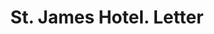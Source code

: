 ---
doi: 10.7916/D8VQ4DST
date_other: '1870'
date_other_textual: 1870-1879
form: correspondence
genre:
- Letters (correspondence)
name:
- St. James Hotel
object_in_context_url: https://biggert.cul.columbia.edu/items/view/ave_biggert_01122
subject_hierarchical_geographic:
- New York, New York, United States
subject_name:
- St. James Hotel
title: St. James Hotel. Letter
sort_title: St. James Hotel. Letter
call_number: ave_biggert_01122
coordinates:
- 40.71277777777778,-74.00583333333333
pid: ave_biggert_01122
identifiers: ave_biggert_01122
thumbnail: https://derivativo-3.library.columbia.edu/iiif/2/ldpd:344831/full/!256,256/0/native.jpg
permalink: /biggert/ave_biggert_01122/
layout: iiif-image-page
---
